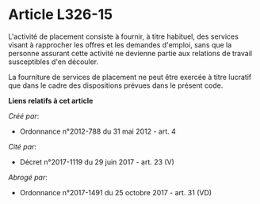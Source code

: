 # Article L326-15

L'activité de placement consiste à fournir, à titre habituel, des services visant à rapprocher les offres et les demandes
d'emploi, sans que la personne assurant cette activité ne devienne partie aux relations de travail susceptibles d'en
découler.

La fourniture de services de placement ne peut être exercée à titre lucratif que dans le cadre des dispositions prévues dans
le présent code.

**Liens relatifs à cet article**

_Créé par_:

  - Ordonnance n°2012-788 du 31 mai 2012 - art. 4

_Cité par_:

  - Décret n°2017-1119 du 29 juin 2017 - art. 23 (V)

_Abrogé par_:

  - Ordonnance n°2017-1491 du 25 octobre 2017 - art. 31 (VD)
